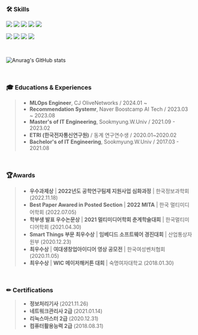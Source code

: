 ### 🛠 Skills
<p>
  <img src="https://img.shields.io/badge/Python-3766AB?style=for-the-badge&logo=Python&logoColor=white"/>
  <img src="https://img.shields.io/badge/PyTorch-EE4C2C?style=for-the-badge&logo=PyTorch&logoColor=white"/>
  <img src="https://img.shields.io/badge/TensorFlow-FF6F00?style=for-the-badge&logo=TensorFlow&logoColor=white"/>
  <img src="https://img.shields.io/badge/OpenCV-5C3EE8?style=for-the-badge&logo=OpenCV&logoColor=white"/>
  <img src="https://img.shields.io/badge/R-276DC3?style=for-the-badge&logo=R&logoColor=white"/>
</p>

<p>
  <img src="https://img.shields.io/badge/Swift-F05138?style=for-the-badge&logo=Swift&logoColor=white"/>
  <img src="https://img.shields.io/badge/C++-00599C?style=for-the-badge&logo=C++&logoColor=white"/>
  <img src="https://img.shields.io/badge/Git-F05032?style=for-the-badge&logo=Git&logoColor=white"/>
  <img src="https://img.shields.io/badge/Django-092E20?style=for-the-badge&logo=Django&logoColor=white"/> 
</p>

<br/>

![Anurag's GitHub stats](https://github-readme-stats.vercel.app/api?username=DyeonPark&show_icons=true&theme=merko)

<br/>

### 🎓 Educations & Experiences
> * **MLOps Engineer**, CJ OliveNetworks / 2024.01 ~
> * **Recommendation Systemr**, Naver Boostcamp AI Tech / 2023.03 ~ 2023.08
> * **Master's of IT Engineering**, Sookmyung.W.Univ / 2021.09 - 2023.02
> * **ETRI (한국전자통신연구원)** / 동계 연구연수생 / 2020.01~2020.02
> * **Bachelor's of IT Engineering**, Sookmyung.W.Univ / 2017.03 - 2021.08

<br/>

### 🏆Awards
> * **우수과제상** | **2022년도 공학연구팀제 지원사업 심화과정** | 한국정보과학회 (2022.11.18)
> * **Best Paper Awared in Posted Section** | **2022 MITA** | 한국 멀티미디어학회 (2022.07.05)
> * **학부생 발표 우수논문상** | **2021 멀티미디어학회 춘계학술대회** | 한국멀티미디어학회 (2021.04.30)
> * **Smart Things 부문 최우수상** | **임베디드 소프트웨어 경진대회** | 산업통상자원부 (2020.12.23)
> * **최우수상** | **여대생창업아이디어 영상 공모전** | 한국여성벤처협회 (2020.11.05)
> * **최우수상** | **WIC 메이저해커톤 대회** | 숙명여자대학교 (2018.01.30)

<br/>

### ✏ Certifications
> * **정보처리기사** (2021.11.26)
> * **네트워크관리사 2급** (2021.01.14)
> * **리눅스마스터 2급** (2020.12.31)
> * **컴퓨터활용능력 2급** (2018.08.31)


<!-- https://simpleicons.org/ -->
